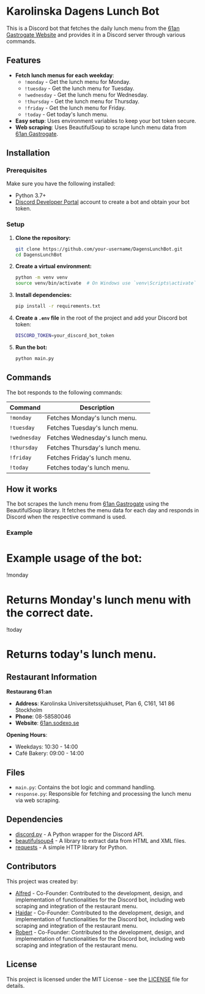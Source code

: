 # Karolinska Dagens Lunch Bot

This is a Discord bot that fetches the daily lunch menu from the [61an Gastrogate Website](https://61an.gastrogate.com/dagens-lunch/) and provides it in a Discord server through various commands.

## Features

- **Fetch lunch menus for each weekday**:
  - `!monday` - Get the lunch menu for Monday.
  - `!tuesday` - Get the lunch menu for Tuesday.
  - `!wednesday` - Get the lunch menu for Wednesday.
  - `!thursday` - Get the lunch menu for Thursday.
  - `!friday` - Get the lunch menu for Friday.
  - `!today` - Get today's lunch menu.
- **Easy setup**: Uses environment variables to keep your bot token secure.
- **Web scraping**: Uses BeautifulSoup to scrape lunch menu data from [61an Gastrogate](https://61an.gastrogate.com/dagens-lunch/).

## Installation

### Prerequisites

Make sure you have the following installed:

- Python 3.7+
- [Discord Developer Portal](https://discord.com/developers/applications) account to create a bot and obtain your bot token.

### Setup

1. **Clone the repository:**

   ```bash
   git clone https://github.com/your-username/DagensLunchBot.git
   cd DagensLunchBot
   ```

2. **Create a virtual environment:**

   ```bash
   python -m venv venv
   source venv/bin/activate  # On Windows use `venv\Scripts\activate`
   ```

3. **Install dependencies:**

   ```bash
   pip install -r requirements.txt
   ```

4. **Create a `.env` file** in the root of the project and add your Discord bot token:

   ```bash
   DISCORD_TOKEN=your_discord_bot_token
   ```

5. **Run the bot:**
   ```bash
   python main.py
   ```

## Commands

The bot responds to the following commands:

| Command      | Description                     |
| ------------ | ------------------------------- |
| `!monday`    | Fetches Monday's lunch menu.    |
| `!tuesday`   | Fetches Tuesday's lunch menu.   |
| `!wednesday` | Fetches Wednesday's lunch menu. |
| `!thursday`  | Fetches Thursday's lunch menu.  |
| `!friday`    | Fetches Friday's lunch menu.    |
| `!today`     | Fetches today's lunch menu.     |

## How it works

The bot scrapes the lunch menu from [61an Gastrogate](https://61an.gastrogate.com/dagens-lunch/) using the BeautifulSoup library. It fetches the menu data for each day and responds in Discord when the respective command is used.

### Example

# Example usage of the bot:

!monday

# Returns Monday's lunch menu with the correct date.

!today

# Returns today's lunch menu.

## Restaurant Information

**Restaurang 61:an**

- **Address**: Karolinska Universitetssjukhuset, Plan 6, C161, 141 86 Stockholm
- **Phone**: 08-58580046
- **Website**: [61an.sodexo.se](https://61an.sodexo.se)

**Opening Hours**:

- Weekdays: 10:30 - 14:00
- Café Bakery: 09:00 - 14:00

## Files

- `main.py`: Contains the bot logic and command handling.
- `response.py`: Responsible for fetching and processing the lunch menu via web scraping.

## Dependencies

- [discord.py](https://github.com/Rapptz/discord.py) - A Python wrapper for the Discord API.
- [beautifulsoup4](https://www.crummy.com/software/BeautifulSoup/) - A library to extract data from HTML and XML files.
- [requests](https://pypi.org/project/requests/) - A simple HTTP library for Python.

## Contributors

This project was created by:

- [Alfred](https://github.com/ajmueller0625) - Co-Founder: Contributed to the development, design, and implementation of functionalities for the Discord bot, including web scraping and integration of the restaurant menu.
- [Haidar](https://github.com/hdm-py) - Co-Founder: Contributed to the development, design, and implementation of functionalities for the Discord bot, including web scraping and integration of the restaurant menu.
- [Robert](https://github.com/LeonByte) - Co-Founder: Contributed to the development, design, and implementation of functionalities for the Discord bot, including web scraping and integration of the restaurant menu.

## License

This project is licensed under the MIT License - see the [LICENSE](./LICENSE) file for details.
